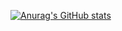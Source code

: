 [![Anurag's GitHub stats](https://github-readme-stats.vercel.app/api?username=dreek1337)](https://github.com/anuraghazra/github-readme-stats)
